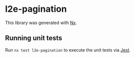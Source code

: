 # l2e-pagination

This library was generated with [Nx](https://nx.dev).

## Running unit tests

Run `nx test l2e-pagination` to execute the unit tests via [Jest](https://jestjs.io).
